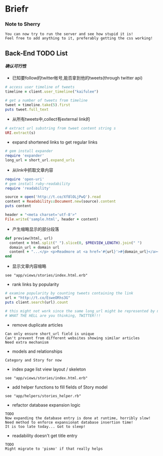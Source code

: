# Briefr

### Note to Sherry

```
You can now try to run the server and see how stupid it is!
Feel free to add anything to it, preferably getting the css working!
```

## Back-End TODO List

#### _确认可行性_

*   已知要follow的twitter帐号,能否拿到他的tweets(through twitter api)

```ruby
# access user timeline of tweets
timeline = client.user_timeline("kaifulee")

# get a number of tweets from timeline
tweet = timeline.take(5).first
puts tweet.full_text
```

*   从所有tweets中,collect有external link的

```ruby
# extract url substring from tweet content string s
URI.extract(s)
```

*   expand shortened links to get regular links

```ruby
# gem install expander
require 'expander'
long_url = short_url.expand_urls
```

*   从link中抓取文章内容

```ruby
require 'open-uri'
# gem install ruby-readability
require 'readability'

source = open('http://t.co/Xf8lOLjPwQ').read
content = Readability::Document.new(source).content
puts content

header = "<meta charset='utf-8'>"
File.write('sample.html', header + content)
```

*   产生缩略显示的部分段落

```ruby
def preview(html, url)
  content = html.split(" ").slice(0, $PREVIEW_LENGTH).join(" ")
  domain_url = domain url
  content + "...</p> <p>Readmore at <a href='#{url}'>#{domain_url}</a></p>"
end
```

*   显示文章内容缩略

```
see "app/views/stories/index.html.erb"
```

*   rank links by popularity

```ruby
# examine popularity by counting tweets containing the link
url = "http://t.co/EsweORhs3G"
puts client.search(url).count

# this might not work since the same long_url might be represented by many short_urls...
# WHAT THE HELL are you thinking, TWITTER!!!
```

*   remove duplicate articles

```
Can only ensure short_url field is unique
Can't prevent from different websites showing similar articles
Need extra mechanism
```

*   models and relationships

```
Category and Story for now
```

*   index page list view layout / skeleton

```
see "app/views/stories/index.html.erb"
```

*   add helper functions to fill fields of Story model

```
see "app/helpers/stories_helper.rb"
```

*   refactor database expansion logic

```
TODO
Now expanding the database entry is done at runtime, horribly slow!
Need method to enforce expansionat database insertion time!
It is too late today... Got to sleep!
```

*   readability doesn't get title entry

```
TODO
Might migrate to 'pismo' if that really helps
```
